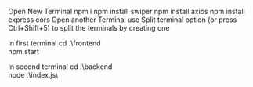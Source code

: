 Open New Terminal
npm i 
npm install swiper 
npm install axios
npm install express cors 
Open another Terminal 
use Split terminal option (or press Ctrl+Shift+5) to split the terminals by creating one 

In first terminal 
cd .\frontend\
npm start 

In second terminal
cd .\backend\
node .\index.js\
